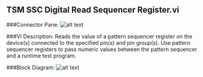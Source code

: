 ## **TSM SSC Digital Read Sequencer Register.vi**
###Connector Pane:
![alt text](/Instrument%20Control/Digital/Sequencer%20Flags%20and%20Registers/TSM%20SSC%20Digital%20Read%20Sequencer%20Register.vic.png "TSM SSC Digital Read Sequencer Register.vi connector pane")

###VI Description:
Reads the value of a pattern sequencer register on the device(s) connected to the specified pin(s) and pin group(s). Use pattern sequencer registers to pass numeric values between the pattern sequencer and a runtime test program.

###Block Diagram:
![alt text](/Instrument%20Control/Digital/Sequencer%20Flags%20and%20Registers/TSM%20SSC%20Digital%20Read%20Sequencer%20Register.vid.png "TSM SSC Digital Read Sequencer Register.vi block diagram")
